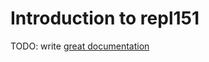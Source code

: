# Introduction to repl151

TODO: write [great documentation](http://jacobian.org/writing/great-documentation/what-to-write/)

